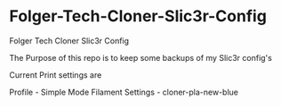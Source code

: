 # Folger-Tech-Cloner-Slic3r-Config
Folger Tech Cloner Slic3r Config


The Purpose of this repo is to keep some backups of my Slic3r config's


Current Print settings are

Profile           - Simple Mode
Filament Settings - cloner-pla-new-blue
